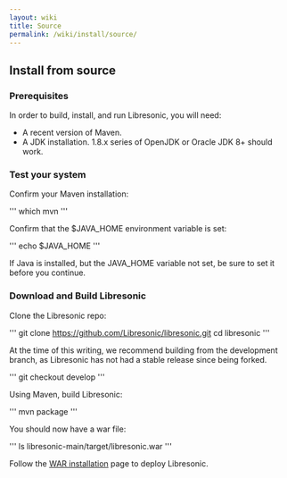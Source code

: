 ```yaml
---
layout: wiki
title: Source
permalink: /wiki/install/source/
---
```

## Install from source

### Prerequisites

In order to build, install, and run Libresonic, you will need:
* A recent version of Maven.
* A JDK installation. 1.8.x series of OpenJDK or Oracle JDK 8+ should work.

### Test your system

Confirm your Maven installation:

'''
which mvn
'''

Confirm that the $JAVA_HOME environment variable is set:

'''
echo $JAVA_HOME
'''

If Java is installed, but the JAVA_HOME variable not set, be sure to set it before you continue.

### Download and Build Libresonic

Clone the Libresonic repo:

'''
git clone https://github.com/Libresonic/libresonic.git
cd libresonic
'''

At the time of this writing, we recommend building from the development branch, as Libresonic has not had a stable release since being forked.

'''
git checkout develop
'''

Using Maven, build Libresonic:

'''
mvn package
'''

You should now have a war file:

'''
ls libresonic-main/target/libresonic.war
'''

Follow the [WAR installation](/wiki/install/war) page to deploy Libresonic.
